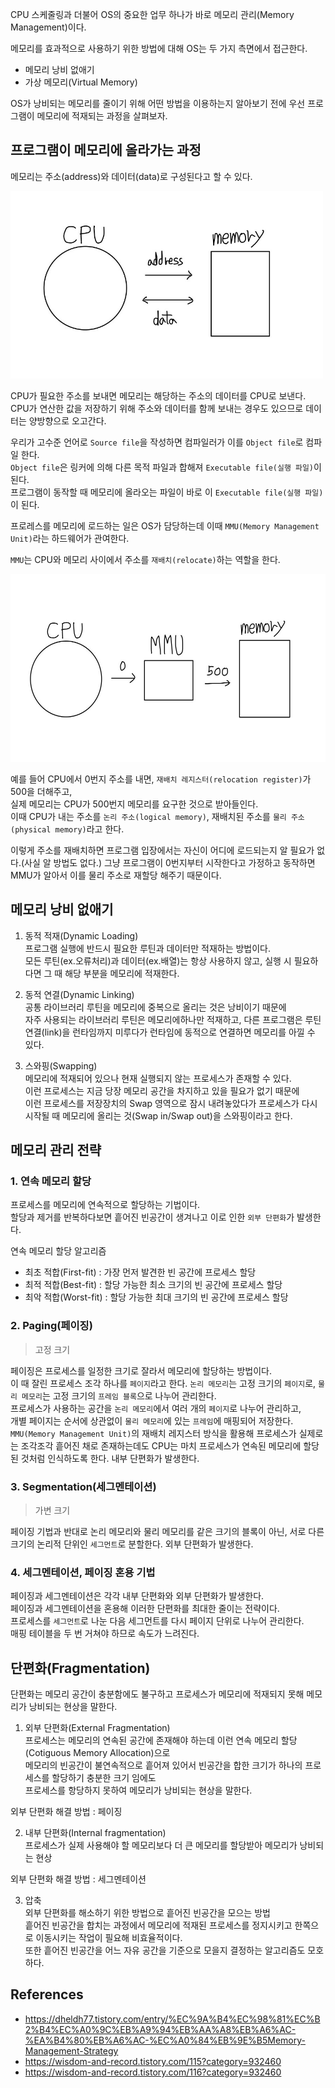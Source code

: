 CPU 스케줄링과 더불어 OS의 중요한 업무 하나가 바로 메모리 관리(Memory Management)이다.

메모리를 효과적으로 사용하기 위한 방법에 대해 OS는 두 가지 측면에서 접근한다.

* 메모리 낭비 없애기
* 가상 메모리(Virtual Memory)

OS가 낭비되는 메모리를 줄이기 위해 어떤 방법을 이용하는지 알아보기 전에 우선 프로그램이 메모리에 적재되는 과정을 살펴보자.

## 프로그램이 메모리에 올라가는 과정
메모리는 주소(address)와 데이터(data)로 구성된다고 할 수 있다. <br>

<img src="https://github.com/yuwltn/yuwltn/blob/main/photo/memory1.jpg" width="500" height="300" >

CPU가 필요한 주소를 보내면 메모리는 해당하는 주소의 데이터를 CPU로 보낸다.<br>
CPU가 연산한 값을 저장하기 위해 주소와 데이터를 함께 보내는 경우도 있으므로 데이터는 양방향으로
오고간다.

우리가 고수준 언어로 `Source file`을 작성하면 컴파일러가 이를 `Object file`로 컴파일 한다.<br>
`Object file`은 링커에 의해 다른 목적 파일과 합해져 `Executable file(실행 파일)`이 된다.<br>
프로그램이 동작할 때 메모리에 올라오는 파일이 바로 이 `Executable file(실행 파일)`이 된다.<br>

프로레스를 메모리에 로드하는 일은 OS가 담당하는데 이때 `MMU(Memory Management Unit)`라는 하드웨어가 
관여한다.

`MMU`는 CPU와 메모리 사이에서 주소를 `재배치(relocate)`하는 역할을 한다.<br>

<img src="https://github.com/yuwltn/yuwltn/blob/main/photo/mmu.jpg" width="550" height="300" >

예를 들어 CPU에서 0번지 주소를 내면, `재배치 레지스터(relocation register)`가 500을 더해주고,<br>
실제 메모리는 CPU가 500번지 메모리를 요구한 것으로 받아들인다.<br>
이때 CPU가 내는 주소를 `논리 주소(logical memory)`, 재배치된 주소를 `물리 주소(physical memory)`라고 한다.

이렇게 주소를 재배치하면 프로그램 입장에서는 자신이 어디에 로드되는지 알 필요가 없다.(사실 알 방법도 없다.) 그냥 프로그램이 0번지부터 시작한다고 가정하고 동작하면 MMU가 알아서 이를 물리 주소로 재할당 해주기 때문이다.

## 메모리 낭비 없애기
1. 동적 적재(Dynamic Loading)<br>
프로그램 실행에 반드시 필요한 루틴과 데이터만 적재하는 방법이다.<br>
모든 루틴(ex.오류처리)과 데이터(ex.배열)는 항상 사용하지 않고, 실행 시 필요하다면 그 때 해당 부분을 메모리에 적재한다.<br>

2. 동적 연결(Dynamic Linking)<br>
공통 라이브러리 루틴을 메모리에 중복으로 올리는 것은 낭비이기 때문에<br>
자주 사용되는 라이브러리 루틴은 메모리에하나만 적재하고, 다른 프로그램은 루틴 연결(link)을 런타임까지 미루다가
런타임에 동적으로 연결하면 메모리를 아낄 수 있다.

3. 스와핑(Swapping)<br>
메모리에 적재되어 있으나 현재 실행되지 않는 프로세스가 존재할 수 있다.<br>
이런 프로세스는 지금 당장 메모리 공간을 차지하고 있을 필요가 없기 때문에 <br>
이런 프로세스를 저장장치의 Swap 영역으로 잠시 내려놓았다가 프로세스가 다시 시작될 때 메모리에 올리는 것(Swap in/Swap out)을 스와핑이라고 한다.

## 메모리 관리 전략
### 1. 연속 메모리 할당<br>
프로세스를 메모리에 연속적으로 할당하는 기법이다.<br>
할당과 제거를 반복하다보면 흩어진 빈공간이 생겨나고 이로 인한 `외부 단편화`가 발생한다.<br>

연속 메모리 할당 알고리즘<br>
* 최초 적합(First-fit) : 가장 먼저 발견한 빈 공간에 프로세스 할당
* 최적 적합(Best-fit) : 할당 가능한 최소 크기의 빈 공간에 프로세스 할당
* 최악 적합(Worst-fit) : 할당 가능한 최대 크기의 빈 공간에 프로세스 할당

### 2. Paging(페이징)<br>
> 고정 크기

페이징은 프로세스를 일정한 크기로 잘라서 메모리에 할당하는 방법이다. <br>
이 때 잘린 프로세스 조각 하나를 `페이지`라고 한다.
`논리 메모리`는 고정 크기의 `페이지`로, `물리 메모리`는 고정 크기의 `프레임 블록`으로 나누어 관리한다.<br>
프로세스가 사용하는 공간을 `논리 메모리`에서 여러 개의 `페이지`로 나누어 관리하고, <br>
개별 페이지는 순서에 상관없이 `물리 메모리`에 있는 `프레임`에 매핑되어 저장한다.<br>
`MMU(Memory Management Unit)`의 재배치 레지스터 방식을 활용해 프로세스가 실제로는 조각조각 흩어진 채로 존재하는데도 CPU는 마치 프로세스가 연속된 메모리에 할당된 것처럼 인식하도록 한다.
내부 단편화가 발생한다.

### 3. Segmentation(세그멘테이션)<br>
> 가변 크기

페이징 기법과 반대로 논리 메모리와 물리 메모리를 같은 크기의 블록이 아닌, 서로 다른 크기의 논리적 단위인 `세그먼트`로 분할한다.
외부 단편화가 발생한다.

### 4. 세그멘테이션, 페이징 혼용 기법<br>
페이징과 세그멘테이션은 각각 내부 단편화와 외부 단편화가 발생한다.<br>
페이징과 세그멘테이션을 혼용해 이러한 단편화를 최대한 줄이는 전략이다.<br>
프로세스를 `세그먼트`로 나눈 다음 세그먼트를 다시 페이지 단위로 나누어 관리한다.<br>
매핑 테이블을 두 번 거쳐야 하므로 속도가 느려진다.

## 단편화(Fragmentation)
단편화는 메모리 공간이 충분함에도 불구하고 프로세스가 메모리에 적재되지 못해 메모리가 낭비되는 현상을 말한다.

1. 외부 단편화(External Fragmentation)<br>
프로세스는 메모리의 연속된 공간에 존재해야 하는데 이런 연속 메모리 할당(Cotiguous Memory Allocation)으로<br>
메모리의 빈공간이 불연속적으로 흩어져 있어서 빈공간을 합한 크기가 하나의 프로세스를 할당하기 충분한 크기 임에도<br>
프로세스를 항당하지 못하여 메모리가 낭비되는 현상을 말한다.

외부 단편화 해결 방법 : 페이징

2. 내부 단편화(Internal fragmentation)<br>
프로세스가 실제 사용해야 할 메모리보다 더 큰 메모리를 할당받아 메모리가 낭비되는 현상<br>

외부 단편화 해결 방법 : 세그멘테이션

3. 압축<br>
외부 단편화를 해소하기 위한 방법으로 흩어진 빈공간을 모으는 방법<br>
흩어진 빈공간을 합치는 과정에서 메모리에 적재된 프로세스를 정지시키고 한쪽으로 이동시키는 작업이 필요해 비효율적이다.<br>
또한 흩어진 빈공간을 어느 자유 공간을 기준으로 모을지 결정하는 알고리즘도 모호하다.


## References
* https://dheldh77.tistory.com/entry/%EC%9A%B4%EC%98%81%EC%B2%B4%EC%A0%9C%EB%A9%94%EB%AA%A8%EB%A6%AC-%EA%B4%80%EB%A6%AC-%EC%A0%84%EB%9E%B5Memory-Management-Strategy
* https://wisdom-and-record.tistory.com/115?category=932460
* https://wisdom-and-record.tistory.com/116?category=932460
